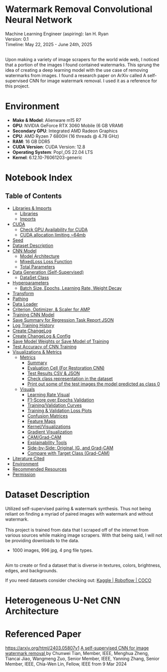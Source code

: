 # Watermark Removal Convolutional Neural Network
Machine Learning Engineer (aspiring): Ian H. Ryan<br>
Version: 0.1<br>
Timeline: May 22, 2025 - June 24th, 2025<br><br>

Upon making a variety of image scrapers for the world wide web, I noticed that a portion of the images I found contained watermarks. This sprung the idea of creating a deep learning model with the use case of removing watermarks from images. I found a research paper on ArXiv called A self-supervised CNN for image watermark removal. I used it as a reference for this project.

# Environment
- **Make & Model**:        Alienware m15 R7
- **GPU**:                 NVIDIA GeForce RTX 3060 Mobile (6 GB VRAM)
- **Secondary GPU**:       Integrated AMD Radeon Graphics
- **CPU**:                 AMD Ryzen 7 6800H (16 threads @ 4.78 GHz)
- **RAM**:                 16 GB DDR5
- **CUDA Version**:        CUDA Version: 12.8
- **Operating System**:    Pop!_OS 22.04 LTS
- **Kernel**:              6.12.10-76061203-generic

# Notebook Index
## **Table of Contents**
- [Libraries & Imports](#libraries--imports)
  - [Libraries](#libraries)
  - [Imports](#imports)
- [CUDA](#icuda)
  - [Check GPU Availability for CUDA](#check-gpu-availability-for-cuda)
  - [CUDA allocation limiting ~64mb](#cuda-allocation-limiting-64mb)
- [Seed](#seed)
- [Dataset Description](#datasetinfo)
- [CNN Model](#cnn-model)
  - [Model Architecture](#model-arch)
  - [MixedLoss Loss Function](#loss-func)
  - [Total Parameters](#tot-param)
- [Data Generation (Self-Supervised)](#data-gen-ss)
  - [DataSet Class](#data-class)
- [Hyperparameters](#hyperparameters)
  - [Batch Size, Epochs, Learning Rate, Weight Decay](#batch-epoch-lr-weightdecay-steps)
- [Transform](#transform)
- [Pathing](#pathing)
- [Data Loader](#data-loaders)
- [Criterion, Optimizer, & Scaler for AMP](#crit-opt-scaler-amp)
- [Training CNN Model](#training-cnn-model)
- [Save Summary for Regression Task Report JSON](#save-sum-reg-report)
- [Log Training History](#log-training-history)
- [Create ChangeLog](#create-changelog)
- [Create ChangeLog & Config](#create-changelog--config)
- [Save Model Weights or Save Model of Training](#save-model-weights-or-save-model-of-training)
- [Test Accuracy of CNN Training](#test-accuracy-of-cnn-training)
- [Visualizations & Metrics](#vis-metrics)
  - [Metrics](#metrics)
    - [Summary](#summary)
    - [Evaluation Cell (For Restoration CNN)](#evaluate-cell)
    - [Test Results CSV & JSON](#test-results)
    - [Check class representation in the dataset](#check-class-representation-in-the-dataset)
    - [Print out some of the test images the model predicted as class 0](#print-out-some-of-the-test-images-the-model-predicted-as-class-0)
  - [Visuals](#visuals)
    - [Learning Rate Visual](#learning-rate-visual)
    - [F1-Score over Epochs Validation](#f1-score-over-epochs-validation)
    - [Training/Validation Curves](#trainingvalidation-curves)
    - [Training & Validation Loss Plots](#training--validation-loss-plots)
    - [Confusion Matrices](#confusion-matrices)
    - [Feature Maps](#feature-maps)
    - [Kernel/Visualizations](#kernelvisualizations)
    - [Gradient Visualization](#gradient-visualization)
    - [CAM/Grad-CAM](#camgrad-cam)
    - [Explainability Tools](#explainability-tools)
    - [Side-by-Side: Original, IG, and Grad-CAM](#side-by-side-original-ig-and-grad-cam)
    - [Compare with Target Class (Grad-CAM)](#compare-with-target-class-grad-cam)
- [Literature Cited](#literature-cited)
- [Environment](#environment)
- [Recommended Resources](#recommended-resources)
- [Permission](#permission)

# Dataset Description
Utilized self-supervised pairing & watermark synthesis. Thus not being reliant on finding a myriad of paired images with watermark and without watermark. <br><br>
This project is trained from data that I scraped off of the internet from various sources while making image scrapers. With that being said, I will not be providing downloads to the data.<br>
- 1000 images, 996 jpg, 4 png file types.<br>
<br> 
Aim to create or find a dataset that is diverse in textures, colors, brightness, edges, and backgrounds.

<p>
    If you need datasets consider checking out: 
    <a href="https://www.kaggle.com/datasets/" target="_blank">
        Kaggle | 
    </a>
    <a href="https://public.roboflow.com/" target="_blank">
        Roboflow | 
    </a>
    <a href="https://cocodataset.org/#download" target="_blank">
        COCO
    </a>
</p>

# Heterogeneous U-Net CNN Architecture


# Referenced Paper
https://arxiv.org/html/2403.05807v1
<a href="https://arxiv.org/html/2403.05807v1" target="_blank">
        A self-supervised CNN for image watermark removal
    </a> by Chunwei Tian, Member, IEEE, Menghua Zheng, Tiancai Jiao, Wangmeng Zuo, Senior Member, IEEE, Yanning Zhang, Senior Member, IEEE, Chia-Wen Lin, Fellow, IEEE from 9 Mar 2024
